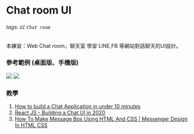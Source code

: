 # Chat room UI
###### tags: `UI` `Chat room`

本練習：Web Chat room，聊天室 
學習 LINE,FB 等網站對話聊天的UI設計。

### 參考範例 (桌面版、手機版)
![](https://i.imgur.com/oc0wwn4.png)
![](https://i.imgur.com/HS2CxvU.png)



### 教學
1. [How to build a Chat Application in under 10 minutes](https://www.youtube.com/watch?v=f8el0g_rXbY)
2. [React JS - Building a Chat UI in 2020](https://www.youtube.com/watch?v=vu2gxHGgWIs&list=PLsS7rcLJIvNNdHIVlAquwok7G59uqNmfP)
3. [How To Make Message Box Using HTML And CSS | Messenger Design In HTML CSS](https://www.youtube.com/watch?v=EW9I1HqaKwk)
